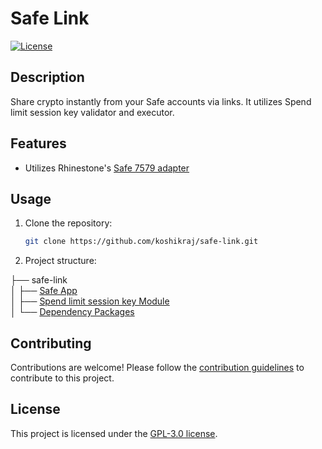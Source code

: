 # Safe Link

[![License](https://img.shields.io/badge/license-GPL3-blue.svg)](https://github.com/koshikraj/safe-link/blob/main/LICENSE)

## Description

Share crypto instantly from your Safe accounts via links. It utilizes Spend limit session key validator and executor.


## Features

- Utilizes Rhinestone's [Safe 7579 adapter](https://github.com/rhinestonewtf/safe7579)

## Usage

1. Clone the repository:

    ```bash
    git clone https://github.com/koshikraj/safe-link.git
    ```

2. Project structure:

├── safe-link <br/>
│   ├── [Safe App](./web)<br/>
│   ├── [Spend limit session key Module](./module)<br/>
│   └── [Dependency Packages](./packages)



## Contributing

Contributions are welcome! Please follow the [contribution guidelines](CONTRIBUTING.md) to contribute to this project.

## License

This project is licensed under the [GPL-3.0 license](./LICENSE).